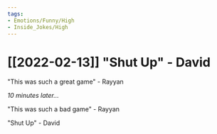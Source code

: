 ```yaml
---
tags:
- Emotions/Funny/High
- Inside_Jokes/High
---
```


# [[2022-02-13]] "Shut Up" - David

  

"This was such a great game" - Rayyan

*10 minutes later…*

"This was such a bad game" - Rayyan

"Shut Up" - David